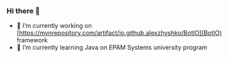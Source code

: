 ### Hi there 👋


- 🔭 I’m currently working on [https://mvnrepository.com/artifact/io.github.alexzhyshko/BotIO](BotIO) framework 
- 🌱 I’m currently learning Java on EPAM Systems university program

